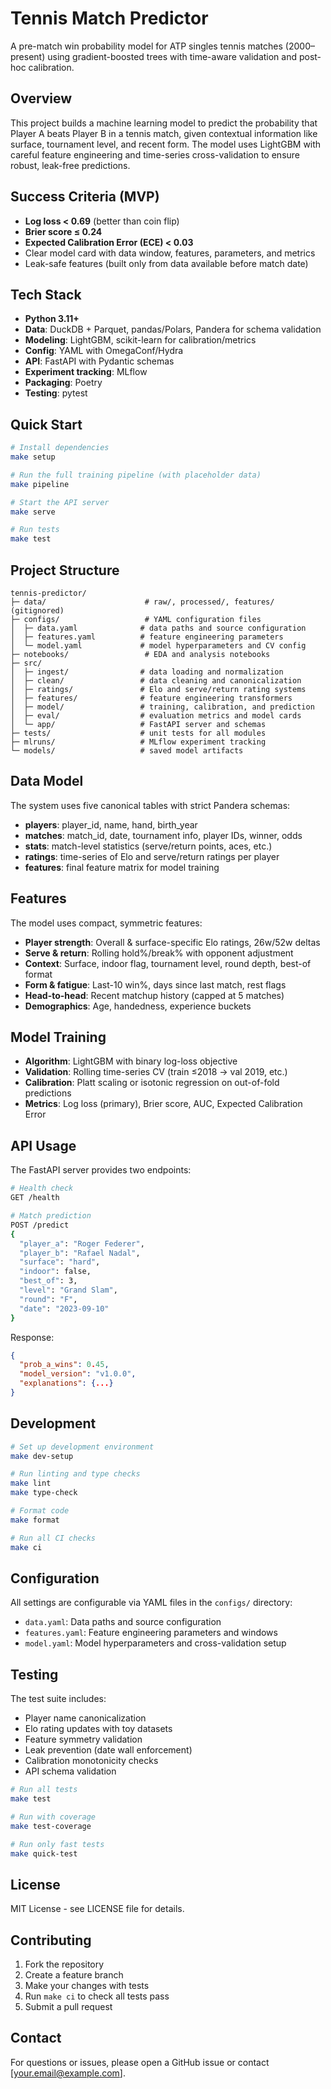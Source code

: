 # Tennis Match Predictor

A pre-match win probability model for ATP singles tennis matches (2000–present) using gradient-boosted trees with time-aware validation and post-hoc calibration.

## Overview

This project builds a machine learning model to predict the probability that Player A beats Player B in a tennis match, given contextual information like surface, tournament level, and recent form. The model uses LightGBM with careful feature engineering and time-series cross-validation to ensure robust, leak-free predictions.

## Success Criteria (MVP)

- **Log loss < 0.69** (better than coin flip)
- **Brier score ≤ 0.24**
- **Expected Calibration Error (ECE) < 0.03**
- Clear model card with data window, features, parameters, and metrics
- Leak-safe features (built only from data available before match date)

## Tech Stack

- **Python 3.11+**
- **Data**: DuckDB + Parquet, pandas/Polars, Pandera for schema validation
- **Modeling**: LightGBM, scikit-learn for calibration/metrics
- **Config**: YAML with OmegaConf/Hydra
- **API**: FastAPI with Pydantic schemas
- **Experiment tracking**: MLflow
- **Packaging**: Poetry
- **Testing**: pytest

## Quick Start

```bash
# Install dependencies
make setup

# Run the full training pipeline (with placeholder data)
make pipeline

# Start the API server
make serve

# Run tests
make test
```

## Project Structure

```
tennis-predictor/
├─ data/                      # raw/, processed/, features/ (gitignored)
├─ configs/                   # YAML configuration files
│  ├─ data.yaml              # data paths and source configuration
│  ├─ features.yaml          # feature engineering parameters
│  └─ model.yaml             # model hyperparameters and CV config
├─ notebooks/                 # EDA and analysis notebooks
├─ src/
│  ├─ ingest/                # data loading and normalization
│  ├─ clean/                 # data cleaning and canonicalization
│  ├─ ratings/               # Elo and serve/return rating systems
│  ├─ features/              # feature engineering transformers
│  ├─ model/                 # training, calibration, and prediction
│  ├─ eval/                  # evaluation metrics and model cards
│  └─ app/                   # FastAPI server and schemas
├─ tests/                    # unit tests for all modules
├─ mlruns/                   # MLflow experiment tracking
└─ models/                   # saved model artifacts
```

## Data Model

The system uses five canonical tables with strict Pandera schemas:

- **players**: player_id, name, hand, birth_year
- **matches**: match_id, date, tournament info, player IDs, winner, odds
- **stats**: match-level statistics (serve/return points, aces, etc.)
- **ratings**: time-series of Elo and serve/return ratings per player
- **features**: final feature matrix for model training

## Features

The model uses compact, symmetric features:

- **Player strength**: Overall & surface-specific Elo ratings, 26w/52w deltas
- **Serve & return**: Rolling hold%/break% with opponent adjustment
- **Context**: Surface, indoor flag, tournament level, round depth, best-of format
- **Form & fatigue**: Last-10 win%, days since last match, rest flags
- **Head-to-head**: Recent matchup history (capped at 5 matches)
- **Demographics**: Age, handedness, experience buckets

## Model Training

- **Algorithm**: LightGBM with binary log-loss objective
- **Validation**: Rolling time-series CV (train ≤2018 → val 2019, etc.)
- **Calibration**: Platt scaling or isotonic regression on out-of-fold predictions
- **Metrics**: Log loss (primary), Brier score, AUC, Expected Calibration Error

## API Usage

The FastAPI server provides two endpoints:

```bash
# Health check
GET /health

# Match prediction
POST /predict
{
  "player_a": "Roger Federer",
  "player_b": "Rafael Nadal", 
  "surface": "hard",
  "indoor": false,
  "best_of": 3,
  "level": "Grand Slam",
  "round": "F",
  "date": "2023-09-10"
}
```

Response:
```json
{
  "prob_a_wins": 0.45,
  "model_version": "v1.0.0",
  "explanations": {...}
}
```

## Development

```bash
# Set up development environment
make dev-setup

# Run linting and type checks
make lint
make type-check

# Format code
make format

# Run all CI checks
make ci
```

## Configuration

All settings are configurable via YAML files in the `configs/` directory:

- `data.yaml`: Data paths and source configuration
- `features.yaml`: Feature engineering parameters and windows
- `model.yaml`: Model hyperparameters and cross-validation setup

## Testing

The test suite includes:

- Player name canonicalization
- Elo rating updates with toy datasets
- Feature symmetry validation
- Leak prevention (date wall enforcement)
- Calibration monotonicity checks
- API schema validation

```bash
# Run all tests
make test

# Run with coverage
make test-coverage

# Run only fast tests
make quick-test
```

## License

MIT License - see LICENSE file for details.

## Contributing

1. Fork the repository
2. Create a feature branch
3. Make your changes with tests
4. Run `make ci` to check all tests pass
5. Submit a pull request

## Contact

For questions or issues, please open a GitHub issue or contact [your.email@example.com].